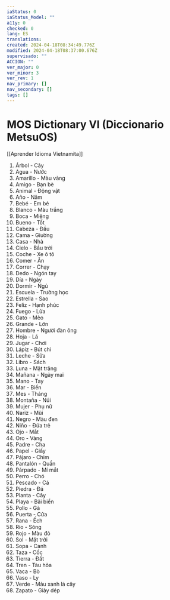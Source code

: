 ```yaml
---
iaStatus: 0
iaStatus_Model: ""
a11y: 0
checked: 0
lang: ES
translations: 
created: 2024-04-18T08:34:49.776Z
modified: 2024-04-18T08:37:00.676Z
supervisado: ""
ACCION: ""
ver_major: 0
ver_minor: 3
ver_rev: 1
nav_primary: []
nav_secondary: []
tags: []
---
```

# MOS Dictionary VI (Diccionario MetsuOS)

[[Aprender Idioma Vietnamita]]

1. Árbol - Cây
2. Agua - Nước
3. Amarillo - Màu vàng
4. Amigo - Bạn bè
5. Animal - Động vật
6. Año - Năm
7. Bebé - Em bé
8. Blanco - Màu trắng
9. Boca - Miệng
10. Bueno - Tốt
11. Cabeza - Đầu
12. Cama - Giường
13. Casa - Nhà
14. Cielo - Bầu trời
15. Coche - Xe ô tô
16. Comer - Ăn
17. Correr - Chạy
18. Dedo - Ngón tay
19. Día - Ngày
20. Dormir - Ngủ
21. Escuela - Trường học
22. Estrella - Sao
23. Feliz - Hạnh phúc
24. Fuego - Lửa
25. Gato - Mèo
26. Grande - Lớn
27. Hombre - Người đàn ông
28. Hoja - Lá
29. Jugar - Chơi
30. Lápiz - Bút chì
31. Leche - Sữa
32. Libro - Sách
33. Luna - Mặt trăng
34. Mañana - Ngày mai
35. Mano - Tay
36. Mar - Biển
37. Mes - Tháng
38. Montaña - Núi
39. Mujer - Phụ nữ
40. Nariz - Mũi
41. Negro - Màu đen
42. Niño - Đứa trẻ
43. Ojo - Mắt
44. Oro - Vàng
45. Padre - Cha
46. Papel - Giấy
47. Pájaro - Chim
48. Pantalón - Quần
49. Párpado - Mí mắt
50. Perro - Chó
51. Pescado - Cá
52. Piedra - Đá
53. Planta - Cây
54. Playa - Bãi biển
55. Pollo - Gà
56. Puerta - Cửa
57. Rana - Ếch
58. Río - Sông
59. Rojo - Màu đỏ
60. Sol - Mặt trời
61. Sopa - Canh
62. Taza - Cốc
63. Tierra - Đất
64. Tren - Tàu hỏa
65. Vaca - Bò
66. Vaso - Ly
67. Verde - Màu xanh lá cây
68. Zapato - Giày dép
